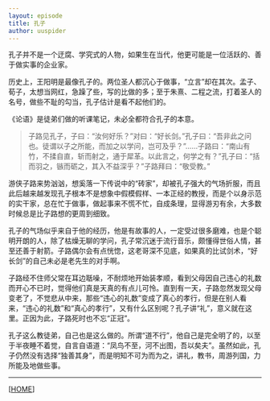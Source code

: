 ```yaml
---
layout: episode
title: 孔子
author: uuspider
---
```

孔子并不是一个迂腐、学究式的人物，如果生在当代，他更可能是一位活跃的、善于做实事的企业家。

历史上，王阳明是最像孔子的。两位圣人都沉心于做事，“立言”却在其次。孟子、荀子，太想当网红，急躁了些，写的比做的多；至于朱熹、二程之流，打着圣人的名号，做些不耻的勾当，孔子估计是看不起他们的。

《论语》是徒弟们做的听课笔记，未必全都符合孔子的本意。

>子路见孔子，子曰：“汝何好乐？”对曰：“好长剑。”孔子曰：“吾非此之问也。徒谓以子之所能，而加之以学问，岂可及乎？”……子路曰：“南山有竹，不揉自直，斩而射之，通于犀革。以此言之，何学之有？”孔子曰：“括而羽之，镞而砺之，其入不益深乎？”子路拜曰：“敬受教。”

游侠子路来势汹汹，想奚落一下传说中的“砖家”，却被孔子强大的气场折服，而且此后越来越发现孔子根本不是想象中假模假样、一本正经的教授，而是个以身示范的实干家，总在忙于做事，做起事来不慌不忙，自成条理，显得游刃有余，大多数时候总是比子路想的更周到细致。

孔子的气场似乎来自于他的经历，他是有故事的人，一定受过很多磨难，也是个聪明开朗的人，除了枯燥无聊的学问，孔子常沉迷于流行音乐，颇懂得世俗人情，甚至还善于射箭。子路偶尔会有点恍惚，这老哥深不见底，如果真的比试剑术，“好长剑”的自己未必是老先生的对手啊。

子路经不住师父常在耳边聒噪，不耐烦地开始装孝顺，看到父母因自己违心的礼数而开心不已时，觉得他们真是天真的有点儿可怜。直到有一天，子路忽然发现父母变老了，不觉悲从中来，那些“违心的礼数”变成了真心的孝行，但是在别人看来，“违心的礼数”和“真心的孝行”，又有什么区别呢？孔子讲“礼”，意义就在这里。正因为此，子路死时也不忘“正冠”。

孔子这么教徒弟，自己也是这么做的。所谓“道不行”，他自己是完全明了的，以至于半夜睡不着觉，自言自语道：“凤鸟不至，河不出图，吾以矣夫”。虽然如此，孔子仍然没有选择“独善其身”，而是明知不可为而为之，讲礼，教书，周游列国，力所能及地做些事。



***

[[HOME][episode]]

[episode]:http://about.uuspider.com/2019/06/02/episodeindex.html
